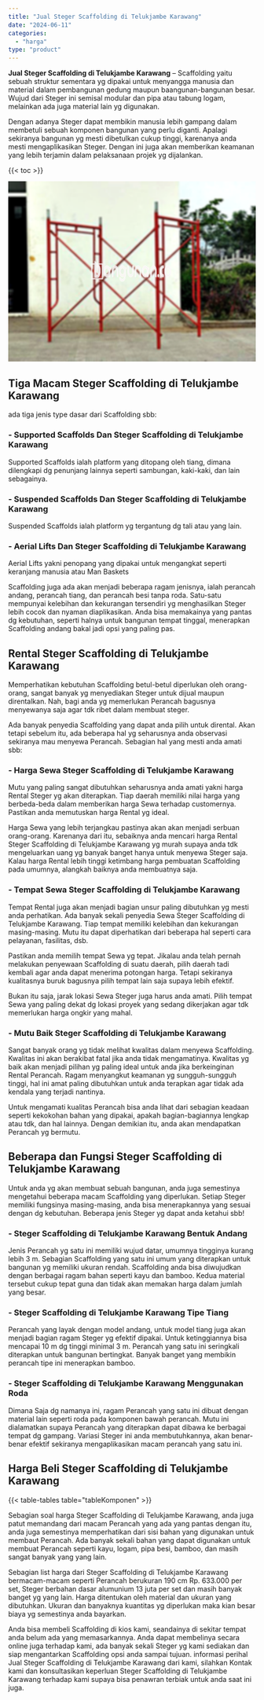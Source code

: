 ```yaml
---
title: "Jual Steger Scaffolding di Telukjambe Karawang"
date: "2024-06-11"
categories: 
  - "harga"
type: "product"
---
```


**Jual Steger Scaffolding di Telukjambe Karawang** – Scaffolding yaitu sebuah struktur sementara yg dipakai untuk menyangga manusia dan material dalam pembangunan gedung maupun baangunan-bangunan besar. Wujud dari Steger ini semisal modular dan pipa atau tabung logam, melainkan ada juga material lain yg digunakan.

Dengan adanya Steger dapat membikin manusia lebih gampang dalam membetuli sebuah komponen bangunan yang perlu diganti. Apalagi sekiranya bangunan yg mesti dibetulkan cukup tinggi, karenanya anda mesti mengaplikasikan Steger. Dengan ini juga akan memberikan keamanan yang lebih terjamin dalam pelaksanaan projek yg dijalankan.

{{< toc >}}

![Jual Steger Scaffolding di Telukjambe Karawang](/images/sewa-scaffolding-steger-27.png)

## Tiga Macam Steger Scaffolding di Telukjambe Karawang

ada tiga jenis type dasar dari Scaffolding sbb:

### \- Supported Scaffolds Dan Steger Scaffolding di Telukjambe Karawang

Supported Scaffolds ialah platform yang ditopang oleh tiang, dimana dilengkapi dg penunjang lainnya seperti sambungan, kaki-kaki, dan lain sebagainya.

### \- Suspended Scaffolds Dan Steger Scaffolding di Telukjambe Karawang

Suspended Scaffolds ialah platform yg tergantung dg tali atau yang lain.

### \- Aerial Lifts Dan Steger Scaffolding di Telukjambe Karawang

Aerial Lifts yakni penopang yang dipakai untuk mengangkat seperti keranjang manusia atau Man Baskets

Scaffolding juga ada akan menjadi beberapa ragam jenisnya, ialah perancah andang, perancah tiang, dan perancah besi tanpa roda. Satu-satu mempunyai kelebihan dan kekurangan tersendiri yg menghasilkan Steger lebih cocok dan nyaman diaplikasikan. Anda bisa memakainya yang pantas dg kebutuhan, seperti halnya untuk bangunan tempat tinggal, menerapkan Scaffolding andang bakal jadi opsi yang paling pas.

## Rental Steger Scaffolding di Telukjambe Karawang

Memperhatikan kebutuhan Scaffolding betul-betul diperlukan oleh orang-orang, sangat banyak yg menyediakan Steger untuk dijual maupun direntalkan. Nah, bagi anda yg memerlukan Perancah bagusnya menyewanya saja agar tdk ribet dalam membuat steger.

Ada banyak penyedia Scaffolding yang dapat anda pilih untuk dirental. Akan tetapi sebelum itu, ada beberapa hal yg seharusnya anda observasi sekiranya mau menyewa Perancah. Sebagian hal yang mesti anda amati sbb:

### \- Harga Sewa Steger Scaffolding di Telukjambe Karawang

Mutu yang paling sangat dibutuhkan seharusnya anda amati yakni harga Rental Steger yg akan diterapkan. Tiap daerah memiliki nilai harga yang berbeda-beda dalam memberikan harga Sewa terhadap customernya. Pastikan anda memutuskan harga Rental yg ideal.

Harga Sewa yang lebih terjangkau pastinya akan akan menjadi serbuan orang-orang. Karenanya dari itu, sebaiknya anda mencari harga Rental Steger Scaffolding di Telukjambe Karawang yg murah supaya anda tdk mengeluarkan uang yg banyak banget hanya untuk menyewa Steger saja. Kalau harga Rental lebih tinggi ketimbang harga pembuatan Scaffolding pada umumnya, alangkah baiknya anda membuatnya saja.

### \- Tempat Sewa Steger Scaffolding di Telukjambe Karawang

Tempat Rental juga akan menjadi bagian unsur paling dibutuhkan yg mesti anda perhatikan. Ada banyak sekali penyedia Sewa Steger Scaffolding di Telukjambe Karawang. Tiap tempat memiliki kelebihan dan kekurangan masing-masing. Mutu itu dapat diperhatikan dari beberapa hal seperti cara pelayanan, fasilitas, dsb.

Pastikan anda memilih tempat Sewa yg tepat. Jikalau anda telah pernah melakukan penyewaan Scaffolding di suatu daerah, pilih daerah tadi kembali agar anda dapat menerima potongan harga. Tetapi sekiranya kualitasnya buruk bagusnya pilih tempat lain saja supaya lebih efektif.

Bukan itu saja, jarak lokasi Sewa Steger juga harus anda amati. Pilih tempat Sewa yang paling dekat dg lokasi proyek yang sedang dikerjakan agar tdk memerlukan harga ongkir yang mahal.

### \- Mutu Baik Steger Scaffolding di Telukjambe Karawang

Sangat banyak orang yg tidak melihat kwalitas dalam menyewa Scaffolding. Kwalitas ini akan berakibat fatal jika anda tidak mengamatinya. Kwalitas yg baik akan menjadi pilihan yg paling ideal untuk anda jika berkeinginan Rental Perancah. Ragam menyangkut keamanan yg sungguh-sungguh tinggi, hal ini amat paling dibutuhkan untuk anda terapkan agar tidak ada kendala yang terjadi nantinya.

Untuk mengamati kualitas Perancah bisa anda lihat dari sebagian keadaan seperti kekokohan bahan yang dipakai, apakah bagian-bagiannya lengkap atau tdk, dan hal lainnya. Dengan demikian itu, anda akan mendapatkan Perancah yg bermutu.

## Beberapa dan Fungsi Steger Scaffolding di Telukjambe Karawang

Untuk anda yg akan membuat sebuah bangunan, anda juga semestinya mengetahui beberapa macam Scaffolding yang diperlukan. Setiap Steger memiliki fungsinya masing-masing, anda bisa menerapkannya yang sesuai dengan dg kebutuhan. Beberapa jenis Steger yg dapat anda ketahui sbb!

### \- Steger Scaffolding di Telukjambe Karawang Bentuk Andang

Jenis Perancah yg satu ini memiliki wujud datar, umumnya tingginya kurang lebih 3 m. Sebagian Scaffolding yang satu ini umum yang diterapkan untuk bangunan yg memiliki ukuran rendah. Scaffolding anda bisa diwujudkan dengan berbagai ragam bahan seperti kayu dan bamboo. Kedua material tersebut cukup tepat guna dan tidak akan memakan harga dalam jumlah yang besar.

### \- Steger Scaffolding di Telukjambe Karawang Tipe Tiang

Perancah yang layak dengan model andang, untuk model tiang juga akan menjadi bagian ragam Steger yg efektif dipakai. Untuk ketinggiannya bisa mencapai 10 m dg tinggi minimal 3 m. Perancah yang satu ini seringkali diterapkan untuk bangunan bertingkat. Banyak banget yang membikin perancah tipe ini menerapkan bamboo.

### \- Steger Scaffolding di Telukjambe Karawang Menggunakan Roda

Dimana Saja dg namanya ini, ragam Perancah yang satu ini dibuat dengan material lain seperti roda pada komponen bawah perancah. Mutu ini dialamatkan supaya Perancah yang diterapkan dapat dibawa ke berbagai tempat dg gampang. Variasi Steger ini anda membutuhkannya, akan benar-benar efektif sekiranya mengaplikasikan macam perancah yang satu ini.

## Harga Beli Steger Scaffolding di Telukjambe Karawang

{{< table-tables table="tableKomponen" >}}

Sebagian soal harga Steger Scaffolding di Telukjambe Karawang, anda juga patut memandang dari macam Perancah yang ada yang pantas dengan itu, anda juga semestinya memperhatikan dari sisi bahan yang digunakan untuk membaut Perancah. Ada banyak sekali bahan yang dapat digunakan untuk membuat Perancah seperti kayu, logam, pipa besi, bamboo, dan masih sangat banyak yang yang lain.

Sebagian list harga dari Steger Scaffolding di Telukjambe Karawang bermacam-macam seperti Perancah berukuran 190 cm Rp. 633.000 per set, Steger berbahan dasar alumunium 13 juta per set dan masih banyak banget yg yang lain. Harga ditentukan oleh material dan ukuran yang dibutuhkan. Ukuran dan banyaknya kuantitas yg diperlukan maka kian besar biaya yg semestinya anda bayarkan.

Anda bisa membeli Scaffolding di kios kami, seandainya di sekitar tempat anda belum ada yang memasarkannya. Anda dapat membelinya secara online juga terhadap kami, ada banyak sekali Steger yg kami sediakan dan siap mengantarkan Scaffolding opsi anda sampai tujuan. informasi perihal Jual Steger Scaffolding di Telukjambe Karawang dari kami, silahkan Kontak kami dan konsultasikan keperluan Steger Scaffolding di Telukjambe Karawang terhadap kami supaya bisa penawran terbiak untuk anda saat ini juga.
